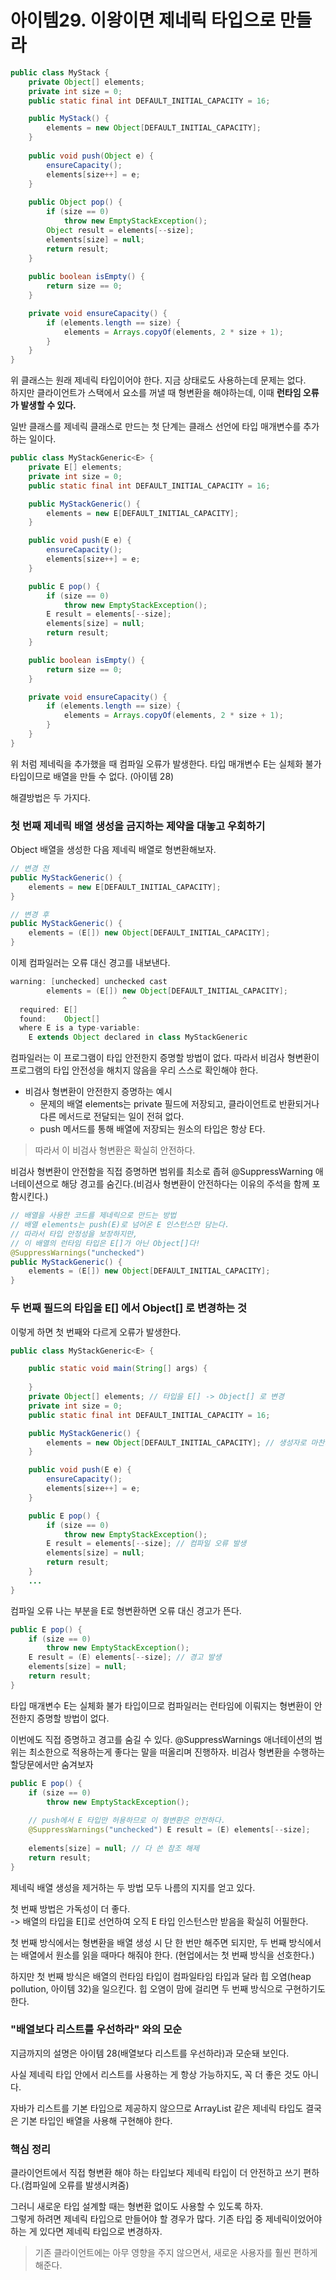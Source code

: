 # 아이템29. 이왕이면 제네릭 타입으로 만들라

```java
public class MyStack {
    private Object[] elements;
    private int size = 0;
    public static final int DEFAULT_INITIAL_CAPACITY = 16;

    public MyStack() {
        elements = new Object[DEFAULT_INITIAL_CAPACITY];
    }
    
    public void push(Object e) {
        ensureCapacity();
        elements[size++] = e;
    }
    
    public Object pop() {
        if (size == 0)
            throw new EmptyStackException();
        Object result = elements[--size];
        elements[size] = null;
        return result;
    }
    
    public boolean isEmpty() {
        return size == 0;
    }

    private void ensureCapacity() {
        if (elements.length == size) {
            elements = Arrays.copyOf(elements, 2 * size + 1);
        }
    }
}
```

위 클래스는 원래 제네릭 타입이어야 한다. 지금 상태로도 사용하는데 문제는 없다.   
하지만 클라이언트가 스택에서 요소를 꺼낼 때 형변환을 해야하는데, 이때 **런타임 오류가 발생할 수 있다.**

일반 클래스를 제네릭 클래스로 만드는 첫 단계는 클래스 선언에 타입 매개변수를 추가하는 일이다.

```java
public class MyStackGeneric<E> {
    private E[] elements;
    private int size = 0;
    public static final int DEFAULT_INITIAL_CAPACITY = 16;

    public MyStackGeneric() {
        elements = new E[DEFAULT_INITIAL_CAPACITY];
    }

    public void push(E e) {
        ensureCapacity();
        elements[size++] = e;
    }

    public E pop() {
        if (size == 0)
            throw new EmptyStackException();
        E result = elements[--size];
        elements[size] = null;
        return result;
    }

    public boolean isEmpty() {
        return size == 0;
    }

    private void ensureCapacity() {
        if (elements.length == size) {
            elements = Arrays.copyOf(elements, 2 * size + 1);
        }
    }
}
```

위 처럼 제네릭을 추가했을 때 컴파일 오류가 발생한다.
타입 매개변수 E는 실체화 불가 타입이므로 배열을 만들 수 없다. (아이템 28)

해결방법은 두 가지다.

### 첫 번째 제네릭 배열 생성을 금지하는 제약을 대놓고 우회하기

Object 배열을 생성한 다음 제네릭 배열로 형변환해보자.

```java
// 변경 전
public MyStackGeneric() {
    elements = new E[DEFAULT_INITIAL_CAPACITY];
}

// 변경 후
public MyStackGeneric() {
    elements = (E[]) new Object[DEFAULT_INITIAL_CAPACITY];
}
```

이제 컴파일러는 오류 대신 경고를 내보낸다.

```java
warning: [unchecked] unchecked cast
        elements = (E[]) new Object[DEFAULT_INITIAL_CAPACITY];
                         ^
  required: E[]
  found:    Object[]
  where E is a type-variable:
    E extends Object declared in class MyStackGeneric
```

컴파일러는 이 프로그램이 타입 안전한지 증명할 방법이 없다. 따라서 비검사 형변환이 프로그램의 타입 안전성을 해치지 않음을 우리 스스로 확인해야 한다.

* 비검사 형변환이 안전한지 증명하는 예시
  * 문제의 배열 elements는 private 필드에 저장되고, 클라이언트로 반환되거나 다른 메서드로 전달되는 일이 전혀 없다.
  * push 메서드를 통해 배열에 저장되는 원소의 타입은 항상 E다.

> 따라서 이 비검사 형변환은 확실히 안전하다.

비검사 형변환이 안전함을 직접 증명하면 범위를 최소로 좁혀 @SuppressWarning 애너테이션으로 해당 경고를 숨긴다.(비검사 형변환이 안전하다는 이유의 주석을 함께 포함시킨다.)

```java
// 배열을 사용한 코드를 제네릭으로 만드는 방법
// 배열 elements는 push(E)로 넘어온 E 인스턴스만 담는다.
// 따라서 타입 안정성을 보장하지만,
// 이 배열의 런타임 타입은 E[]가 아닌 Object[]다!
@SuppressWarnings("unchecked")
public MyStackGeneric() {
    elements = (E[]) new Object[DEFAULT_INITIAL_CAPACITY];
}
```

### 두 번째 필드의 타입을 E[] 에서 Object[] 로 변경하는 것

이렇게 하면 첫 번째와 다르게 오류가 발생한다.

```java
public class MyStackGeneric<E> {

    public static void main(String[] args) {
        
    }
    private Object[] elements; // 타입을 E[] -> Object[] 로 변경
    private int size = 0;
    public static final int DEFAULT_INITIAL_CAPACITY = 16;

    public MyStackGeneric() {
        elements = new Object[DEFAULT_INITIAL_CAPACITY]; // 생성자로 마찬가지로 타입을 E[] -> Object[] 로 변경
    }

    public void push(E e) {
        ensureCapacity();
        elements[size++] = e;
    }

    public E pop() {
        if (size == 0)
            throw new EmptyStackException();
        E result = elements[--size]; // 컴파일 오류 발생
        elements[size] = null;
        return result;
    }
    ...
}
```

컴파일 오류 나는 부분을 E로 형변환하면 오류 대신 경고가 뜬다.
```java
public E pop() {
    if (size == 0)
        throw new EmptyStackException();
    E result = (E) elements[--size]; // 경고 발생
    elements[size] = null;
    return result;
}
```

타입 매개변수 E는 실체화 불가 타입이므로 컴파일러는 런타임에 이뤄지는 형변환이 안전한지 증명할 방법이 없다.

이번에도 직접 증명하고 경고를 숨길 수 있다. 
@SuppressWarnings 애너테이션의 범위는 최소한으로 적용하는게 좋다는 말을 떠올리며 진행하자. 비검사 형변환을 수행하는 할당문에서만 숨겨보자

```java
public E pop() {
    if (size == 0)
        throw new EmptyStackException();
    
    // push에서 E 타입만 허용하므로 이 형변환은 안전하다.
    @SuppressWarnings("unchecked") E result = (E) elements[--size];
    
    elements[size] = null; // 다 쓴 참조 해제
    return result;
}
```

제네릭 배열 생성을 제거하는 두 방법 모두 나름의 지지를 얻고 있다.

첫 번째 방법은 가독성이 더 좋다.   
-> 배열의 타입을 E[]로 선언하여 오직 E 타입 인스턴스만 받음을 확실히 어필한다.

첫 번째 방식에서는 형변환을 배열 생성 시 단 한 번만 해주면 되지만, 두 번째 방식에서는 배열에서 원소를 읽을 때마다 해줘야 한다.
(현업에서는 첫 번째 방식을 선호한다.)

하지만 첫 번째 방식은 배열의 런타임 타입이 컴파일타임 타입과 달라 힙 오염(heap pollution, 아이템 32)을 일으킨다. 힙 오염이 맘에 걸리면 두 번째 방식으로 구현하기도 한다.

### "배열보다 리스트를 우선하라" 와의 모순

지금까지의 설명은 아이템 28(배열보다 리스트를 우선하라)과 모순돼 보인다.

사실 제네릭 타입 안에서 리스트를 사용하는 게 항상 가능하지도, 꼭 더 좋은 것도 아니다.

자바가 리스트를 기본 타입으로 제공하지 않으므로 ArrayList 같은 제네릭 타입도 결국은 기본 타입인 배열을 사용해 구현해야 한다.

### 핵심 정리

클라이언트에서 직접 형변환 해야 하는 타입보다 제네릭 타입이 더 안전하고 쓰기 편하다.(컴파일에 오류를 발생시켜줌)

그러니 새로운 타입 설계할 때는 형변환 없이도 사용할 수 있도록 하자.   
그렇게 하려면 제네릭 타입으로 만들어야 할 경우가 많다. 기존 타입 중 제네릭이었어야 하는 게 있다면 제네릭 타입으로 변경하자.

> 기존 클라이언트에는 아무 영향을 주지 않으면서, 새로운 사용자를 훨씬 편하게 해준다.

